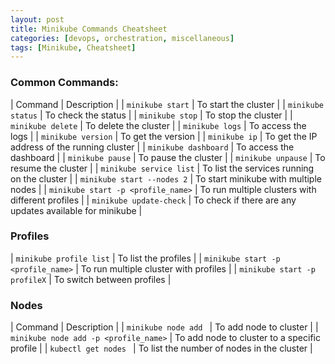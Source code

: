 ```yaml
---
layout: post
title: Minikube Commands Cheatsheet
categories: [devops, orchestration, miscellaneous]
tags: [Minikube, Cheatsheet]
---
```



### Common Commands:

| Command | Description | 
| `minikube start` | To start the cluster | 
| `minikube status` | To check the status |
| `minikube stop` | To stop the cluster | 
| `minikube delete` | To delete the cluster | 
| `minikube logs` | To access the logs | 
| `minikube version` | To get the version | 
| `minikube ip` | To get the IP address of the running cluster | 
| `minikube dashboard` | To access the dashboard |
| `minikube pause` | To pause the cluster | 
| `minikube unpause` | To resume the cluster | 
| `minikube service list` | To list the services running on the cluster | 
| `minikube start --nodes 2` | To start minikube with multiple nodes | 
| `minikube start -p <profile_name>` | To run multiple clusters with different profiles | 
| `minikube update-check` | To check if there are any updates available for minikube | 

### Profiles

| `minikube profile list` | To list the profiles |
|  `minikube start -p <profile_name>` | To run multiple cluster with profiles | 
| `minikube start -p profileX` | To switch between profiles | 


### Nodes

| Command | Description | 
| `minikube node add ` | To add node to cluster | 
| `minikube node add -p <profile_name>` | To add node to cluster to a specific profile | 
| `kubectl get nodes ` | To list the number of nodes in the cluster | 












